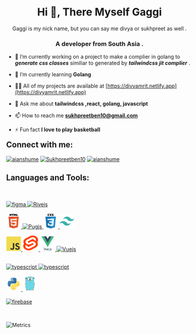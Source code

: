 <h1 align="center">Hi 👋, There Myself Gaggi </h1>
<p align="center">Gaggi is my nick name, but you can say me divya or sukhpreet as well .</p>
<h3 align="center">A developer from South Asia .</h3>

- 🔭 I’m currently working on a project to make a complier in golang to __*generate css classes*__ similiar to generated by  __*tailwindcss jit complier*__ .

- 🌱 I’m currently learning **Golang**

- 👨‍💻 All of my projects are available at [https://divyamrit.netlify.app](https://divyamrit.netlify.app)

<!-- - 📝 I regularly write articles on [https://codenanshu.in/blog/](https://codenanshu.in/blog/) -->

- 💬 Ask me about **tailwindcss ,react, golang, javascript**

- 📫 How to reach me **sukhpreetben10@gmail.com**

- ⚡ Fun fact **I love to play basketball**

<h2 style="margin:0px 0px 1rem 0px;" align="left">Connect with me:</h2>
<p style="margin:0px 0px 1rem 0px;" align="left" >
<a href="https://twitter.com/XSukhpreet" target="blank"><img align="center" src="https://raw.githubusercontent.com/rahuldkjain/github-profile-readme-generator/master/src/images/icons/Social/twitter.svg" alt="aianshume" height="30" width="40" /></a>
<a href="https://www.facebook.com/sukhpreet.singh.90663894/" target="blank"><img align="center" src="https://raw.githubusercontent.com/rahuldkjain/github-profile-readme-generator/master/src/images/icons/Social/facebook.svg" alt="Sukhpreetben10" height="30" width="40" /></a>
<a href="https://instagram.com/vishnuans" target="blank"><img align="center" src="https://raw.githubusercontent.com/rahuldkjain/github-profile-readme-generator/master/src/images/icons/Social/instagram.svg" alt="aianshume" height="30" width="40" /></a>
<!-- <a href="https://www.youtube.com/c/ucld8okx7lve9d2n7ftm6iaw" target="blank"><img align="center" src="https://raw.githubusercontent.com/rahuldkjain/github-profile-readme-generator/master/src/images/icons/Social/youtube.svg" alt="ucld8okx7lve9d2n7ftm6iaw" height="30" width="40" /></a> -->
<!-- <a href="https://discord.gg/alphacat#1270" target="blank"><img align="center" src="https://raw.githubusercontent.com/rahuldkjain/github-profile-readme-generator/master/src/images/icons/Social/discord.svg" alt="mamHWEA7" height="30" width="40" /></a>
</p> -->

## Languages and Tools:
<div style="height:1rem;"></div>
<div>
<br>
<a href="https://www.figma.com/" target="_blank"> <img src="https://www.vectorlogo.zone/logos/figma/figma-icon.svg" alt="figma" width="40" height="40"/> </a>
<a href="https://www.rive.app/" target="_blank"> <img src="https://avatars.githubusercontent.com/u/58453772?s=200&v=4" alt="Rivejs" width="40" height="40"/> </a>
</div>
<div>
<br>
<a href="https://www.w3.org/html/" target="_blank"> <img src="https://raw.githubusercontent.com/devicons/devicon/master/icons/html5/html5-original-wordmark.svg" alt="html5" width="40" height="40"/> </a>
<a href="https://pugjs.org/" target="_blank"> <img src="https://avatars.githubusercontent.com/u/9338635?s=200&v=4" alt="Pugjs" width="40" height="40"/> </a>
<a href="https://www.w3schools.com/css/" target="_blank"> <img src="https://raw.githubusercontent.com/devicons/devicon/master/icons/css3/css3-original-wordmark.svg" alt="css3" width="40" height="40"/> </a>
<a href="https://tailwindcss.com/" target="_blank"> <img src="https://raw.githubusercontent.com/devicons/devicon/master/icons/tailwindcss/tailwindcss-plain.svg" width="40" height="40" alt="as"/> </a>

<a href="https://developer.mozilla.org/en-US/docs/Web/JavaScript" target="_blank"> <img src="https://raw.githubusercontent.com/devicons/devicon/master/icons/javascript/javascript-original.svg" alt="javascript" width="40" height="40"/> </a>
<a href="svelte.dev" target="_blank"> <img src="https://raw.githubusercontent.com/devicons/devicon/master/icons/svelte/svelte-original.svg" alt="svelte" style="padding:2px" width="40" height="40"/> </a>
<a href="https://v3.vuejs.org/" target="_blank"> <img src="https://raw.githubusercontent.com/devicons/devicon/master/icons/vuejs/vuejs-original-wordmark.svg" alt="Vuejs" width="40" height="40"/> </a>
<a href="https://vitejs.dev/" target="_blank"> <img src="https://camo.githubusercontent.com/61e102d7c605ff91efedb9d7e47c1c4a07cef59d3e1da202fd74f4772122ca4e/68747470733a2f2f766974656a732e6465762f6c6f676f2e737667" alt="Vuejs" width="40" height="40"/> </a>
<!-- <a href="https://www.typescriptlang.org/" target="_blank"> <img src="https://raw.githubusercontent.com/devicons/devicon/master/icons/typescript/typescript-original.svg" alt="typescript" width="40" height="40"/> </a> -->
</div>
<div>
<br>
<a href="https://dart.dev/" target="_blank"> <img src="https://avatars.githubusercontent.com/u/1609975?s=200&v=4" alt="typescript" width="40" height="40"/> </a>
<a href="https://flutter.dev/" target="_blank"> <img src="https://avatars.githubusercontent.com/u/14101776?s=200&v=4https://avatars.githubusercontent.com/u/1609975?s=200&v=4" alt="typescript" width="40" height="40"/> </a>
</div>
<div>
<br>
<a href="https://www.python.org" target="_blank"> <img src="https://raw.githubusercontent.com/devicons/devicon/master/icons/python/python-original.svg" alt="python" width="40" height="40"/> </a>
<a href="https://go.dev" target="_blank"> <img src="https://raw.githubusercontent.com/devicons/devicon/master/icons/go/go-original.svg" alt="Golang" width="40" height="40"/> </a>
</div>
<div>
<br>
<a href="https://firebase.google.com/" target="_blank"> <img src="https://www.vectorlogo.zone/logos/firebase/firebase-icon.svg" alt="firebase" width="40" height="40"/> </a>
</div>

<div style="height:1rem;"></div>
<div style="height:1rem;"></div>

![Metrics](https://metrics.lecoq.io/sacarvy?template=classic&screenshot=1&screenshot.title=Screenshot&screenshot.url=https%3A%2F%2Fdivyamrit.netlify.app&screenshot.selector=body&screenshot.background=true&config.timezone=Asia%2FCalcutta)
